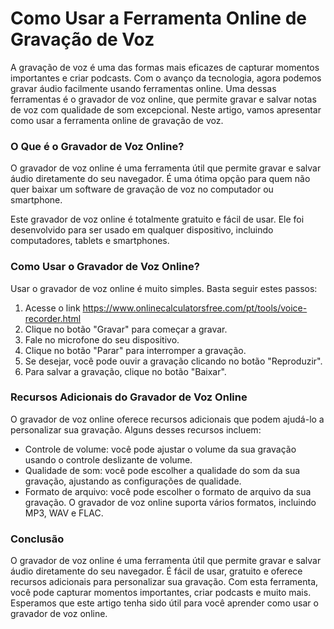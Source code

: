 Como Usar a Ferramenta Online de Gravação de Voz
================================================

A gravação de voz é uma das formas mais eficazes de capturar momentos importantes e criar podcasts. Com o avanço da tecnologia, agora podemos gravar áudio facilmente usando ferramentas online. Uma dessas ferramentas é o gravador de voz online, que permite gravar e salvar notas de voz com qualidade de som excepcional. Neste artigo, vamos apresentar como usar a ferramenta online de gravação de voz.

### O Que é o Gravador de Voz Online?

O gravador de voz online é uma ferramenta útil que permite gravar e salvar áudio diretamente do seu navegador. É uma ótima opção para quem não quer baixar um software de gravação de voz no computador ou smartphone.

Este gravador de voz online é totalmente gratuito e fácil de usar. Ele foi desenvolvido para ser usado em qualquer dispositivo, incluindo computadores, tablets e smartphones.

### Como Usar o Gravador de Voz Online?

Usar o gravador de voz online é muito simples. Basta seguir estes passos:

1. Acesse o link <https://www.onlinecalculatorsfree.com/pt/tools/voice-recorder.html>
2. Clique no botão "Gravar" para começar a gravar.
3. Fale no microfone do seu dispositivo.
4. Clique no botão "Parar" para interromper a gravação.
5. Se desejar, você pode ouvir a gravação clicando no botão "Reproduzir".
6. Para salvar a gravação, clique no botão "Baixar".

### Recursos Adicionais do Gravador de Voz Online

O gravador de voz online oferece recursos adicionais que podem ajudá-lo a personalizar sua gravação. Alguns desses recursos incluem:

- Controle de volume: você pode ajustar o volume da sua gravação usando o controle deslizante de volume.
- Qualidade de som: você pode escolher a qualidade do som da sua gravação, ajustando as configurações de qualidade.
- Formato de arquivo: você pode escolher o formato de arquivo da sua gravação. O gravador de voz online suporta vários formatos, incluindo MP3, WAV e FLAC.

### Conclusão

O gravador de voz online é uma ferramenta útil que permite gravar e salvar áudio diretamente do seu navegador. É fácil de usar, gratuito e oferece recursos adicionais para personalizar sua gravação. Com esta ferramenta, você pode capturar momentos importantes, criar podcasts e muito mais. Esperamos que este artigo tenha sido útil para você aprender como usar o gravador de voz online.